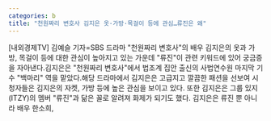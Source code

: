 ```yaml
---
categories: b
title: "천원짜리 변호사 김지은 옷·가방·목걸이 등에 관심…류진은 왜"
---
```

[내외경제TV] 김예슬 기자=SBS 드라마 "천원짜리 변호사"의 배우 김지은의 옷과 가방, 목걸이 등에 대한 관심이 높아지고 있는 가운데 "류진"이 관련 키워드에 있어 궁금증을 자아낸다.김지은은 "천원짜리 변호사"에서 법조계 집안 출신의 사법연수원 마지막 기수 "백마리" 역을 맡았다.해당 드라마에서 김지은은 고급지고 깔끔한 패션을 선보여 시청자들은 김지은의 자켓, 가방 등에 높은 관심을 보이고 있다. 또한 김지은은 그룹 있지(ITZY)의 멤버 "류진"과 닮은 꼴로 알려져 화제가 되기도 했다. 김지은은 류진 뿐 아니라 배우 한소희,